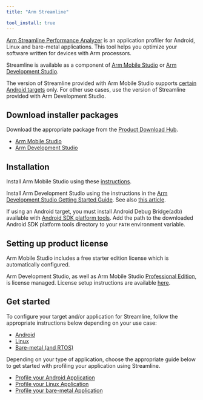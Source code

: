 ```yaml
---
title: "Arm Streamline"

tool_install: true
---
```

[Arm Streamline Performance Analyzer](https://developer.arm.com/Tools%20and%20Software/Streamline%20Performance%20Analyzer) is an application profiler for Android, Linux and bare-metal applications. This tool helps you optimize your software written for devices with Arm processors.

Streamline is available as a component of [Arm Mobile Studio](https://developer.arm.com/Tools%20and%20Software/Arm%20Mobile%20Studio) or [Arm Development Studio](https://developer.arm.com/Tools%20and%20Software/Arm%20Development%20Studio).

The version of Streamline provided with Arm Mobile Studio supports [certain Android targets](https://developer.arm.com/Tools%20and%20Software/Arm%20Mobile%20Studio#Supported-Devices) only. For other use cases, use the version of Streamline provided with Arm Development Studio.

## Download installer packages

Download the appropriate package from the [Product Download Hub](https://developer.arm.com/downloads).

 - [Arm Mobile Studio](https://developer.arm.com/downloads/view/MOBST-PRO0)
 - [Arm Development Studio](https://developer.arm.com/downloads/view/DS000B)

## Installation

Install Arm Mobile Studio using these [instructions](https://developer.arm.com/documentation/102526).

Install Arm Development Studio using the instructions in the [Arm Development Studio Getting Started Guide](https://developer.arm.com/documentation/101469/latest/Installing-and-configuring-Arm-Development-Studio). See also [this article](../armds/).

If using an Android target, you must install Android Debug Bridge(adb) available with [Android SDK platform tools](https://developer.android.com/studio/releases/platform-tools). Add the path to the downloaded Android SDK platform tools directory to your `PATH` environment variable.

## Setting up product license

Arm Mobile Studio includes a free starter edition license which is automatically configured.

Arm Development Studio, as well as Arm Mobile Studio [Professional Edition](https://developer.arm.com/Tools%20and%20Software/Arm%20Mobile%20Studio#Editions), is license managed. License setup instructions are available [here](../license/).

## Get started

To configure your target and/or application for Streamline, follow the appropriate instructions below depending on your use case:

 - [Android](https://developer.arm.com/documentation/101813)
 - [Linux](https://developer.arm.com/documentation/101814)
 - [Bare-metal (and RTOS)](https://developer.arm.com/documentation/101815)

Depending on your type of application, choose the appropriate guide below to get started with profiling your application using Streamline.

- [Profile your Android Application](https://developer.arm.com/documentation/101816/latest/Getting-started-with-Streamline/Profile-your-Android-application)
- [Profile your Linux Application](https://developer.arm.com/documentation/101816/latest/Getting-started-with-Streamline/Profile-your-Linux-application)
- [Profile your bare-metal Application](https://developer.arm.com/documentation/101816/latest/Getting-started-with-Streamline/Profile-your-bare-metal-application)
